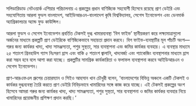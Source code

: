 সলিডারিডাড নেটওয়ার্ক এশিয়ার পরিচালনায় এ প্রকল্পের প্রধান বাণিজ্যিক সহযোগী হিসেবে রয়েছে প্রাণ ডেইরি এবং সহযোগিতায় আরলা ফুডস বাংলাদেশ, আইডিআরএন-বাংলাদেশ কৃষি বিশ্ববিদ্যালয়, সেগেস ইনোভেশন এবং ডেনমার্ক অ্যাগ্রিকালচার অ্যান্ড ফুড কাউন্সিল।

আরলা ফুডস ও সেগেস ইনোভেশন প্রবর্তিত টেকসই দুগ্ধ খামারব্যবস্থা ‘বিগ ফাইভ’ স্থানীয়করণ করে লক্ষ্যমাত্রাগুলো অর্জনের মাধ্যমে প্রকল্পটি প্রাণ ডেইরিকে বাণিজ্যিকভাবে সহায়তা প্রদান করবে। বিগ ফাইভ-ব্যবস্থাটির মূল পাঁচটি অংশ—গরুর জন্য কার্যকর খাদ্য, খাদ্য সামঞ্জস্যতা, পশুর সুস্থতা, সার ব্যবস্থাপনা এবং জমির কার্যকর ব্যবহার। এ ব্যবস্থার মাধ্যমে ২৫ শতাংশ গ্রিনহাউস গ্যাস নিঃসরণ হ্রাস এবং বাকি ৫ শতাংশ জ্বালানি, খাদ্যবর্জ্য এবং প্যাকেজিং ব্যবস্থাপনার মাধ্যমে হ্রাস করা সম্ভব হবে বলে আশা করা যাচ্ছে। প্রকল্পটির সামগ্রিক কার্যকারিতা ও ফলাফল ব্যবস্থাপনা করবে আইডিআরএন ও সেগেস ইনোভেশন।

প্রাণ-আরএফএল গ্রুপের চেয়ারম্যান ও সিইও আহসান খান চৌধুরী বলেন, ‘বাংলাদেশের বিভিন্ন অঞ্চলে একটি টেকসই ও কার্যকর দুগ্ধব্যবস্থা তৈরি করতে প্রাণ ডেইরি নিবিড়ভাবে খামারিদের সঙ্গে কাজ করে যাচ্ছে। এই টেকসই প্রকল্পের অংশ হিসেবে আমরা গরুর জন্য কার্যকর খাদ্য, খাদ্য সামঞ্জস্যতা, পশুর সুস্থতা, সার ব্যবস্থাপনা ও জমির কার্যকর ব্যবহার নিয়ে খামারিদের প্রয়োজনীয় প্রশিক্ষণ প্রদান করছি।’
